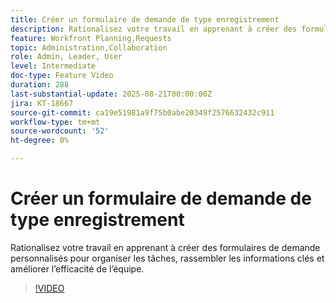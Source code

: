 ```yaml
---
title: Créer un formulaire de demande de type enregistrement
description: Rationalisez votre travail en apprenant à créer des formulaires de demande personnalisés pour organiser les tâches, rassembler les informations clés et améliorer l’efficacité de l’équipe.
feature: Workfront Planning,Requests
topic: Administration,Collaboration
role: Admin, Leader, User
level: Intermediate
doc-type: Feature Video
duration: 288
last-substantial-update: 2025-08-21T00:00:00Z
jira: KT-18667
source-git-commit: ca19e51981a9f75b0abe20349f2576632432c911
workflow-type: tm+mt
source-wordcount: '52'
ht-degree: 0%

---
```



# Créer un formulaire de demande de type enregistrement

Rationalisez votre travail en apprenant à créer des formulaires de demande personnalisés pour organiser les tâches, rassembler les informations clés et améliorer l’efficacité de l’équipe.

>[!VIDEO](https://video.tv.adobe.com/v/3471080/?learn=on&enablevpops)
